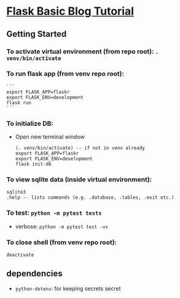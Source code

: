 # [Flask Basic Blog Tutorial](https://flask.palletsprojects.com/en/1.1.x/tutorial/)
## Getting Started
### To activate virtual environment (from repo root): `. venv/bin/activate`
### To run flask app (from venv repo root):
    ```
    export FLASK_APP=flaskr
    export FLASK_ENV=development
    flask run
    ```
### To initialize DB:
  * Open new terminal window
    ```
    (. venv/bin/activate) -- if not in venv already
    export FLASK_APP=flaskr
    export FLASK_ENV=development
    flask init-db
    ```
### To view sqlite data (inside virtual environment):
```
sqlite3
.help -- lists commands (e.g. .database, .tables, .exit etc.)
```
### To test: `python -m pytest tests`
* verbose: `python -m pytest test -vv`
### To close shell (from venv repo root): 
```
deactivate
```
## dependencies
* `python-dotenv`: for keeping secrets secret